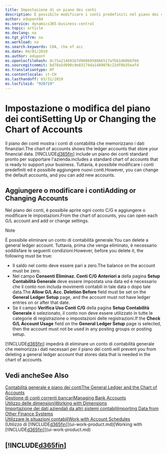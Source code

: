 ```yaml
---
title: Impostazione di un piano dei conti
description: È possibile modificare i conti predefiniti nel piano dei conti ed è possibile aggiungere nuovi conti.
author: edupont04
ms.service: dynamics365-business-central
ms.topic: article
ms.devlang: na
ms.tgt_pltfrm: na
ms.workload: na
ms.search.keywords: COA, cha of acc
ms.date: 04/01/2019
ms.author: edupont
ms.openlocfilehash: 8c75a214691b7d9886958866517afbb1d68b6f60
ms.sourcegitcommit: bd78a5d990c9e83174da1409076c22df8b35eafd
ms.translationtype: HT
ms.contentlocale: it-CH
ms.lasthandoff: 03/31/2019
ms.locfileid: "920719"
---
```

# <a name="setting-up-or-changing-the-chart-of-accounts"></a><span data-ttu-id="08f82-103">Impostazione o modifica del piano dei conti</span><span class="sxs-lookup"><span data-stu-id="08f82-103">Setting Up or Changing the Chart of Accounts</span></span>
<span data-ttu-id="08f82-104">Il piano dei conti mostra i conti di contabilità che memorizzano i dati finanziari.</span><span class="sxs-lookup"><span data-stu-id="08f82-104">The chart of accounts shows the ledger accounts that store your financial data.</span></span> [!INCLUDE[d365fin](includes/d365fin_md.md)] <span data-ttu-id="08f82-105">include un piano dei conti standard pronto per supportare l'azienda.</span><span class="sxs-lookup"><span data-stu-id="08f82-105">includes a standard chart of accounts that is ready to support your business.</span></span>
<span data-ttu-id="08f82-106">Tuttavia, è possibile modificare i conti predefiniti ed è possibile aggiungere nuovi conti.</span><span class="sxs-lookup"><span data-stu-id="08f82-106">However, you can change the default accounts, and you can add new accounts.</span></span>  

## <a name="adding-or-changing-accounts"></a><span data-ttu-id="08f82-107">Aggiungere o modificare i conti</span><span class="sxs-lookup"><span data-stu-id="08f82-107">Adding or Changing Accounts</span></span>
<span data-ttu-id="08f82-108">Nel piano dei conti, è possibile aprire ogni conto C/G e aggiungere o modificare le impostazioni.</span><span class="sxs-lookup"><span data-stu-id="08f82-108">From the chart of accounts, you can open each G/L account and add or change settings.</span></span>

> [!NOTE]  
>   <span data-ttu-id="08f82-109">È possibile eliminare un conto di contabilità generale.</span><span class="sxs-lookup"><span data-stu-id="08f82-109">You can delete a general ledger account.</span></span> <span data-ttu-id="08f82-110">Tuttavia, prima che venga eliminato, è necessario soddisfare le seguenti condizioni:</span><span class="sxs-lookup"><span data-stu-id="08f82-110">However, before you delete it, the following must be true:</span></span>  
>  
>   * <span data-ttu-id="08f82-111">Il saldo nel conto deve essere pari a zero.</span><span class="sxs-lookup"><span data-stu-id="08f82-111">The balance on the account must be zero.</span></span>  
>   * <span data-ttu-id="08f82-112">Nel campo **Consenti Eliminaz. Conti C/G Anteriori a** della pagina **Setup Contabilità Generale** deve essere impostata una data ed è necessario che il conto non includa movimenti contabili in tale data o dopo tale data.</span><span class="sxs-lookup"><span data-stu-id="08f82-112">The **Allow G/L Acc. Deletion Before** field must be set on the **General Ledger Setup** page, and the account must not have ledger entries on or after that date.</span></span>  
>   * <span data-ttu-id="08f82-113">Se il campo **Verifica Uso Conti C/G** della pagina **Setup Contabilità Generale** è selezionato, il conto non deve essere utilizzato in tutte le categorie di registrazione o impostazioni delle registrazioni.</span><span class="sxs-lookup"><span data-stu-id="08f82-113">If the **Check G/L Account Usage** field on the **General Ledger Setup** page is selected, then the account must not be used in any posting groups or posting setup.</span></span>  

[!INCLUDE[d365fin](includes/d365fin_md.md)] <span data-ttu-id="08f82-114">impedirà di eliminare un conto di contabilità generale che memorizza i dati necessari per il piano dei conti.</span><span class="sxs-lookup"><span data-stu-id="08f82-114">will prevent you from deleting a general ledger account that stores data that is needed in the chart of accounts.</span></span>  

## <a name="see-also"></a><span data-ttu-id="08f82-115">Vedi anche</span><span class="sxs-lookup"><span data-stu-id="08f82-115">See Also</span></span>
[<span data-ttu-id="08f82-116">Contabilità generale e piano dei conti</span><span class="sxs-lookup"><span data-stu-id="08f82-116">The General Ledger and the Chart of Accounts</span></span>](finance-general-ledger.md)  
[<span data-ttu-id="08f82-117">Gestione di conti correnti bancari</span><span class="sxs-lookup"><span data-stu-id="08f82-117">Managing Bank Accounts</span></span>](bank-manage-bank-accounts.md)  
[<span data-ttu-id="08f82-118">Utilizzo delle dimensioni</span><span class="sxs-lookup"><span data-stu-id="08f82-118">Working with Dimensions</span></span>](finance-dimensions.md)  
[<span data-ttu-id="08f82-119">Importazione dei dati aziendali da altri sistemi contabili</span><span class="sxs-lookup"><span data-stu-id="08f82-119">Importing Data from Other Finance Systems</span></span>](across-import-data-configuration-packages.md)  
[<span data-ttu-id="08f82-120">Utilizzare le situazioni contabili</span><span class="sxs-lookup"><span data-stu-id="08f82-120">Work with Account Schedules</span></span>](bi-how-work-account-schedule.md)  
<span data-ttu-id="08f82-121">[Utilizzo di [!INCLUDE[d365fin](includes/d365fin_md.md)]](ui-work-product.md)</span><span class="sxs-lookup"><span data-stu-id="08f82-121">[Working with [!INCLUDE[d365fin](includes/d365fin_md.md)]](ui-work-product.md)</span></span>  

## [!INCLUDE[d365fin](includes/free_trial_md.md)]
